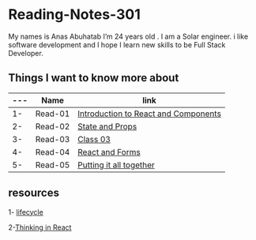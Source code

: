 # Reading-Notes-301

My names is Anas Abuhatab I’m 24 years old . I am a Solar engineer. i like software development and I hope I learn new skills to be Full Stack Developer.

## Things I want to know more about

---|Name|link
---|---|---
1-|Read-01|[Introduction to React and Components](https://anas-abuhatab.github.io/Reading-Notes-301/Read01)
2-|Read-02|[State and Props](https://anas-abuhatab.github.io/Reading-Notes-301/Read02)
3-|Read-03|[Class 03](https://anas-abuhatab.github.io/Reading-Notes-301/Read03)
4-|Read-04|[React and Forms](https://anas-abuhatab.github.io/Reading-Notes-301/Read04)
5-|Read-05|[Putting it all together](https://anas-abuhatab.github.io/Reading-Notes-301/Read05)

## resources

1- [lifecycle](https://medium.com/@joshuablankenshipnola/react-component-lifecycle-events-cb77e670a093)

2-[Thinking in React](https://reactjs.org/docs/thinking-in-react.html)
